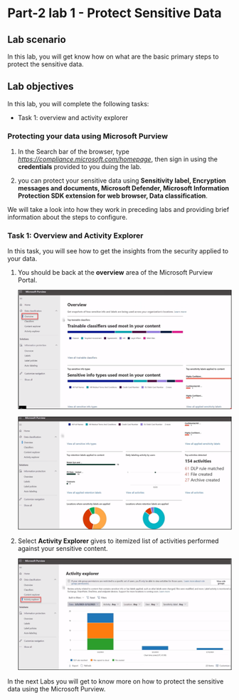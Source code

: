# Part-2 lab 1 - Protect Sensitive Data 

## Lab scenario
In this lab, you will get know how on what are the basic primary steps to protect the sensitive data.

## Lab objectives

In this lab, you will complete the following tasks:

+ Task 1: overview and activity explorer


### Protecting your data using Microsoft Purview 

1. In the Search bar of the browser, type *https://compliance.microsoft.com/homepage*, then  sign in using the **credentials** provided to you duing the lab.

1. you can protect your sensitive data using **Sensitivity label, Encryption messages and documents, Microsoft Defender, Microsoft Information Protection SDK extension for web browser, Data classification**.

We will take a look into how they work in preceding labs and providing brief information about the steps to configure.

### Task 1: Overview and Activity Explorer

In this task, you will see how to get the insights from the security applied to your data.

1. You should be back at the **overview** area of the Microsoft Purview Portal.

   ![Picture 1](../media/Purview_Overview_04.png)

   ![Picture 1](../media/Purview_Overview_05.png)

1. Select **Activity Explorer** gives to itemized list of activities performed against your sensitive content.

   ![Picture 1](../media/Purview_Activity_Explorer_06.png)


In the next Labs you will get to know more on how to protect the sensitive data using the Microsoft Purview.
